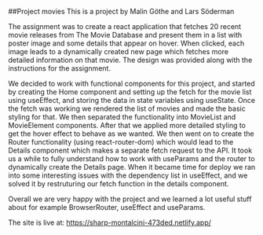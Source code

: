##Project movies
This is a project by Malin Göthe and Lars Söderman

The assignment was to create a react application that fetches 20 recent movie releases from The Movie Database and present them in a list with poster image and some details that appear on hover. When clicked, each image leads to a dynamically created new page which fetches more detailed information on that movie. The design was provided along with the instructions for the assignment.

We decided to work with functional components for this project, and started by creating the Home component and setting up the fetch for the movie list using useEffect, and storing the data in state variables using useState. Once the fetch was working we rendered the list of movies and made the basic styling for that. We then separated the functionality into MovieList and MovieElement components. After that we applied more detailed styling to get the hover effect to behave as we wanted. We then went on to create the Router functionality (using react-router-dom) which would lead to the Details component which makes a separate fetch request to the API. It took us a while to fully understand how to work with useParams and the router to dynamically create the Details page. When it became time for deploy we ran into some interesting issues with the dependency list in useEffect, and we solved it by restruturing our fetch function in the details component.

Overall we are very happy with the project and we learned a lot useful stuff about for example BrowserRouter, useEffect and useParams.

The site is live at: https://sharp-montalcini-473ded.netlify.app/
